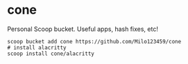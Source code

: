# cone

Personal Scoop bucket. Useful apps, hash fixes, etc!

```
scoop bucket add cone https://github.com/Milo123459/cone
# install alacritty
scoop install cone/alacritty
```
